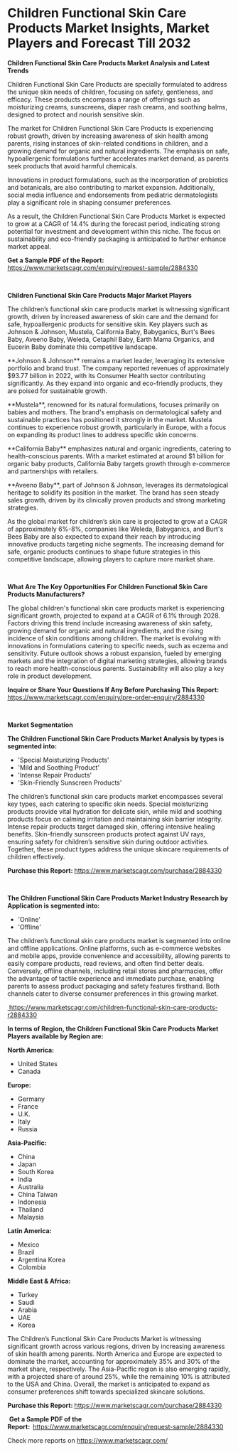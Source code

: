 <p><h1>Children Functional Skin Care Products Market Insights, Market Players and Forecast Till 2032</h1></p><p><strong>Children Functional Skin Care Products Market Analysis and Latest Trends</strong></p>
<p><p>Children Functional Skin Care Products are specially formulated to address the unique skin needs of children, focusing on safety, gentleness, and efficacy. These products encompass a range of offerings such as moisturizing creams, sunscreens, diaper rash creams, and soothing balms, designed to protect and nourish sensitive skin.</p><p>The market for Children Functional Skin Care Products is experiencing robust growth, driven by increasing awareness of skin health among parents, rising instances of skin-related conditions in children, and a growing demand for organic and natural ingredients. The emphasis on safe, hypoallergenic formulations further accelerates market demand, as parents seek products that avoid harmful chemicals.</p><p>Innovations in product formulations, such as the incorporation of probiotics and botanicals, are also contributing to market expansion. Additionally, social media influence and endorsements from pediatric dermatologists play a significant role in shaping consumer preferences.</p><p>As a result, the Children Functional Skin Care Products Market is expected to grow at a CAGR of 14.4% during the forecast period, indicating strong potential for investment and development within this niche. The focus on sustainability and eco-friendly packaging is anticipated to further enhance market appeal.</p></p>
<p><strong>Get a Sample PDF of the Report:&nbsp;</strong> <a href="https://www.marketscagr.com/enquiry/request-sample/2884330?utm_campaign=2444&utm_medium=2&utm_source=Github&utm_content=ia&utm_term=13032025&utm_id=children-functional-skin-care-products">https://www.marketscagr.com/enquiry/request-sample/2884330</a></p>
<p>&nbsp;</p>
<p><strong>Children Functional Skin Care Products Major Market Players</strong></p>
<p><p>The children’s functional skin care products market is witnessing significant growth, driven by increased awareness of skin care and the demand for safe, hypoallergenic products for sensitive skin. Key players such as Johnson & Johnson, Mustela, California Baby, Babyganics, Burt's Bees Baby, Aveeno Baby, Weleda, Cetaphil Baby, Earth Mama Organics, and Eucerin Baby dominate this competitive landscape.</p><p>**Johnson & Johnson** remains a market leader, leveraging its extensive portfolio and brand trust. The company reported revenues of approximately $93.77 billion in 2022, with its Consumer Health sector contributing significantly. As they expand into organic and eco-friendly products, they are poised for sustainable growth.</p><p>**Mustela**, renowned for its natural formulations, focuses primarily on babies and mothers. The brand's emphasis on dermatological safety and sustainable practices has positioned it strongly in the market. Mustela continues to experience robust growth, particularly in Europe, with a focus on expanding its product lines to address specific skin concerns.</p><p>**California Baby** emphasizes natural and organic ingredients, catering to health-conscious parents. With a market estimated at around $1 billion for organic baby products, California Baby targets growth through e-commerce and partnerships with retailers.</p><p>**Aveeno Baby**, part of Johnson & Johnson, leverages its dermatological heritage to solidify its position in the market. The brand has seen steady sales growth, driven by its clinically proven products and strong marketing strategies.</p><p>As the global market for children’s skin care is projected to grow at a CAGR of approximately 6%-8%, companies like Weleda, Babyganics, and Burt's Bees Baby are also expected to expand their reach by introducing innovative products targeting niche segments. The increasing demand for safe, organic products continues to shape future strategies in this competitive landscape, allowing players to capture more market share.</p></p>
<p>&nbsp;</p>
<p><strong>What Are The Key Opportunities For Children Functional Skin Care Products Manufacturers?</strong></p>
<p><p>The global children's functional skin care products market is experiencing significant growth, projected to expand at a CAGR of 6.1% through 2028. Factors driving this trend include increasing awareness of skin safety, growing demand for organic and natural ingredients, and the rising incidence of skin conditions among children. The market is evolving with innovations in formulations catering to specific needs, such as eczema and sensitivity. Future outlook shows a robust expansion, fueled by emerging markets and the integration of digital marketing strategies, allowing brands to reach more health-conscious parents. Sustainability will also play a key role in product development.</p></p>
<p><strong>Inquire or Share Your Questions If Any Before Purchasing This Report:</strong> <a href="https://www.marketscagr.com/enquiry/pre-order-enquiry/2884330?utm_campaign=2444&utm_medium=2&utm_source=Github&utm_content=ia&utm_term=13032025&utm_id=children-functional-skin-care-products">https://www.marketscagr.com/enquiry/pre-order-enquiry/2884330</a></p>
<p>&nbsp;</p>
<p><strong>Market Segmentation</strong></p>
<p><strong>The Children Functional Skin Care Products Market Analysis by types is segmented into:</strong></p>
<p><ul><li>'Special Moisturizing Products'</li><li>'Mild and Soothing Product'</li><li>'Intense Repair Products'</li><li>'Skin-Friendly Sunscreen Products'</li></ul></p>
<p><p>The children’s functional skin care products market encompasses several key types, each catering to specific skin needs. Special moisturizing products provide vital hydration for delicate skin, while mild and soothing products focus on calming irritation and maintaining skin barrier integrity. Intense repair products target damaged skin, offering intensive healing benefits. Skin-friendly sunscreen products protect against UV rays, ensuring safety for children’s sensitive skin during outdoor activities. Together, these product types address the unique skincare requirements of children effectively.</p></p>
<p><strong>Purchase this Report:&nbsp;</strong><a href="https://www.marketscagr.com/purchase/2884330?utm_campaign=2444&utm_medium=2&utm_source=Github&utm_content=ia&utm_term=13032025&utm_id=children-functional-skin-care-products">https://www.marketscagr.com/purchase/2884330</a></p>
<p>&nbsp;</p>
<p><strong>The Children Functional Skin Care Products Market Industry Research by Application is segmented into:</strong></p>
<p><ul><li>'Online'</li><li>'Offline'</li></ul></p>
<p><p>The children’s functional skin care products market is segmented into online and offline applications. Online platforms, such as e-commerce websites and mobile apps, provide convenience and accessibility, allowing parents to easily compare products, read reviews, and often find better deals. Conversely, offline channels, including retail stores and pharmacies, offer the advantage of tactile experience and immediate purchase, enabling parents to assess product packaging and safety features firsthand. Both channels cater to diverse consumer preferences in this growing market.</p></p>
<p><a href="https://www.marketscagr.com/children-functional-skin-care-products-r2884330?utm_campaign=2444&utm_medium=2&utm_source=Github&utm_content=ia&utm_term=13032025&utm_id=children-functional-skin-care-products">&nbsp;https://www.marketscagr.com/children-functional-skin-care-products-r2884330</a></p>
<p><strong>In terms of Region, the Children Functional Skin Care Products Market Players available by Region are:</strong></p>
<p>
    <p> <strong> North America: </strong>
        <ul>
            <li>United States</li>
            <li>Canada</li>
        </ul>
        </p> 
    <p> <strong> Europe: </strong>
        <ul>
            <li>Germany</li>
            <li>France</li>
            <li>U.K.</li>
            <li>Italy</li>
            <li>Russia</li>
        </ul>
        </p> 
    <p> <strong> Asia-Pacific: </strong>
        <ul>
            <li>China</li>
            <li>Japan</li>
            <li>South Korea</li>
            <li>India</li>
            <li>Australia</li>
            <li>China Taiwan</li>
            <li>Indonesia</li>
            <li>Thailand</li>
            <li>Malaysia</li>
        </ul>
        </p> 
    <p> <strong> Latin America: </strong>
        <ul>
            <li>Mexico</li>
            <li>Brazil</li>
            <li>Argentina Korea</li>
            <li>Colombia</li>
        </ul>
        </p> 
    <p> <strong> Middle East & Africa: </strong>
        <ul>
            <li>Turkey</li>
            <li>Saudi</li>
            <li>Arabia</li>
            <li>UAE</li>
            <li>Korea</li>
        </ul>
    </p>
    </p>
<p><p>The Children’s Functional Skin Care Products Market is witnessing significant growth across various regions, driven by increasing awareness of skin health among parents. North America and Europe are expected to dominate the market, accounting for approximately 35% and 30% of the market share, respectively. The Asia-Pacific region is also emerging rapidly, with a projected share of around 25%, while the remaining 10% is attributed to the USA and China. Overall, the market is anticipated to expand as consumer preferences shift towards specialized skincare solutions.</p></p>
<p><strong>Purchase this Report: </strong><a href="https://www.marketscagr.com/purchase/2884330?utm_campaign=2444&utm_medium=2&utm_source=Github&utm_content=ia&utm_term=13032025&utm_id=children-functional-skin-care-products">https://www.marketscagr.com/purchase/2884330</a></p>
<p>&nbsp;<strong>Get a Sample PDF of the Report:&nbsp;&nbsp;</strong><a href="https://www.marketscagr.com/enquiry/request-sample/2884330?utm_campaign=2444&utm_medium=2&utm_source=Github&utm_content=ia&utm_term=13032025&utm_id=children-functional-skin-care-products">https://www.marketscagr.com/enquiry/request-sample/2884330</a></p>
<p><strong></strong></p>
<p>Check more reports on <a href="https://www.marketscagr.com/?utm_campaign=2444&utm_medium=2&utm_source=Github&utm_content=ia&utm_term=13032025&utm_id=children-functional-skin-care-products">https://www.marketscagr.com/</a></p>